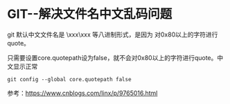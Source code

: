 # GIT--解决文件名中文乱码问题

git 默认中文文件名是 \xxx\xxx 等八进制形式，是因为 对0x80以上的字符进行quote。

只需要设置core.quotepath设为false，就不会对0x80以上的字符进行quote。中文显示正常

```
git config --global core.quotepath false
```



参考：https://www.cnblogs.com/linx/p/9765016.html